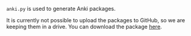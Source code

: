 `anki.py` is used to generate Anki packages.

It is currently not possible to upload the packages to GitHub, so we are
keeping them in a drive. You can download the package [here](https://drive.google.com/file/d/1KV0fH23Zucmlvdc0dwTJiDdqKIvbuYY_/view?usp=sharing).

